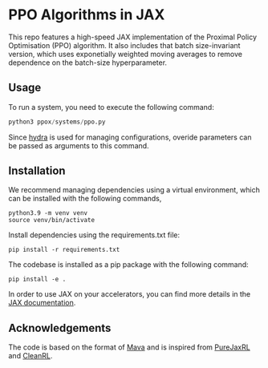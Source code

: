# PPO Algorithms in JAX

This repo features a high-speed JAX implementation of the Proximal Policy Optimisation (PPO) algorithm.
It also includes that batch size-invariant version, which uses exponetially weighted moving averages to remove dependence on the batch-size hyperparameter.

## Usage

To run a system, you need to execute the following command:
```python
python3 ppox/systems/ppo.py 
```
Since [hydra](https://hydra.cc/docs/intro/) is used for managing configurations, overide parameters can be passed as arguments to this command.

## Installation

We recommend managing dependencies using a virtual environment, which can be installed with the following commands,
```
python3.9 -m venv venv
source venv/bin/activate
```

Install dependencies using the requirements.txt file:

```
pip install -r requirements.txt
```
The codebase is installed as a pip package with the following command:
```
pip install -e .
```

In order to use JAX on your accelerators, you can find more details in the [JAX documentation](https://github.com/google/jax#installation).


## Acknowledgements

The code is based on the format of [Mava](https://github.com/instadeepai/Mava.git) and is inspired from [PureJaxRL](https://github.com/luchris429/purejaxrl) and [CleanRL](https://github.com/vwxyzjn/cleanrl).




